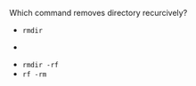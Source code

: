 Which command removes directory recurcively?

* ```rmdir```
* ```rm -rf
* ```rmdir -rf```
* ```rf -rm```
